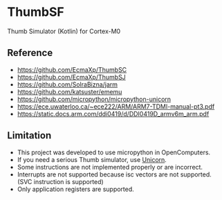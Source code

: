 # ThumbSF
Thumb Simulator (Kotlin) for Cortex-M0

## Reference
- https://github.com/EcmaXp/ThumbSC
- https://github.com/EcmaXp/ThumbSJ
- https://github.com/SolraBizna/jarm
- https://github.com/katsuster/ememu
- https://github.com/micropython/micropython-unicorn
- https://ece.uwaterloo.ca/~ece222/ARM/ARM7-TDMI-manual-pt3.pdf
- https://static.docs.arm.com/ddi0419/d/DDI0419D_armv6m_arm.pdf

## Limitation
- This project was developed to use micropython in OpenComputers.
- If you need a serious Thumb simulator, use [Unicorn](https://www.unicorn-engine.org).
- Some instructions are not implemented properly or are incorrect.
- Interrupts are not supported because isc vectors are not supported.
  (SVC instruction is supported)
- Only application registers are supported.
